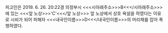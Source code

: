 피고인은 2019. 6. 26. 20:22경 의정부시 <<<시아래주소>>>B<<</시아래주소>>>에 있는 <<<앞 노상>>>'C'<<</앞 노상>>> 앞 노상에서 상호 욕설을 하였다는 이유로 시비가 되어 피해자 <<<내국인이름>>>D<<</내국인이름>>>의 머리채를 잡아 폭행하였다.